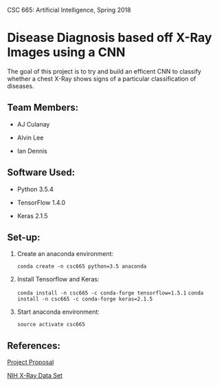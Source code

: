 CSC 665: Artificial Intelligence, Spring 2018

# Disease Diagnosis based off X-Ray Images using a CNN
The goal of this project is to try and build an efficent CNN to classify
whether a chest X-Ray shows signs of a particular classification of diseases.


Team Members:
-------------
* AJ Culanay

* Alvin Lee

* Ian Dennis

Software Used:
--------------
* Python 3.5.4

* TensorFlow 1.4.0

* Keras 2.1.5

Set-up:
-------
1. Create an anaconda environment:

   `conda create -n csc665 python=3.5 anaconda`
2. Install Tensorflow and Keras:

   `conda install -n csc665 -c conda-forge tensorflow=1.5.1`
   `conda install -n csc665 -c conda-forge keras=2.1.5`
3. Start anaconda environment:

   `source activate csc665`



References:
-----------
[Project Proposal](https://docs.google.com/document/d/1EWJ3piJZgkGDtJF6fgKP955061ncYxOuBo4LQatlCXk)

[NIH X-Ray Data Set](https://www.kaggle.com/nih-chest-xrays/data)

